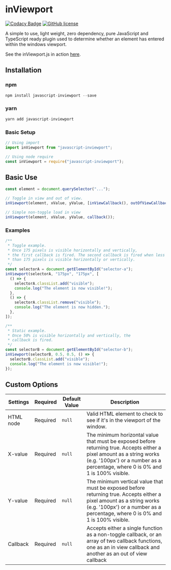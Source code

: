 <!-- @format -->

# inViewport

[![Codacy Badge](https://api.codacy.com/project/badge/Grade/e236fa46475a4b20a07be51c43ab57ab)](https://app.codacy.com/manual/ian.rogren/javascript-inViewport?utm_source=github.com&utm_medium=referral&utm_content=ianrogren/javascript-inViewport&utm_campaign=Badge_Grade_Dashboard) [![GitHub license](https://img.shields.io/github/license/Naereen/StrapDown.js.svg)](https://github.com/Naereen/StrapDown.js/blob/master/LICENSE)

A simple to use, light weight, zero dependency, pure JavaScript and TypeScript ready plugin used to determine whether an element has entered within the windows viewport.

See the inViewport.js in action <a href="http://ianrogren.github.io/javascript-inViewport/">here</a>.

## Installation

### npm

```javascript
npm install javascript-inviewport --save
```

### yarn

```javascript
yarn add javascript-inviewport
```

### Basic Setup

```javascript
// Using import
import inViewport from "javascript-inviewport";

// Using node require
const inViewport = require("javascript-inviewport");
```

## Basic Use

```javascript
const element = document.querySelector("...");

// Toggle in view and out of view.
inViewport(element, xValue, yValue, [inViewCallback(), outOfViewCallback()]);

// Simple non-toggle load in view
inViewport(element, xValue, yValue, callback());
```

### Examples

```javascript
/**
 * Toggle example.
 * Once 175 pixels is visible horizontally and vertically,
 * the first callback is fired. The second callback is fired when less
 * than 175 pixels is visible horizontally or vertically.
 */
const selectorA = document.getElementById("selector-a");
inViewport(selectorA, "175px", "175px", [
  () => {
    selectorA.classList.add("visible");
    console.log("The element is now visible!");
  },
  () => {
    selectorA.classList.remove("visible");
    console.log("The element is now hidden.");
  },
]);

/**
 * Static example.
 * Once 50% is visible horizontally and vertically, the
 * callback is fired.
 */
const selectorB = document.getElementById("selector-b");
inViewport(selectorB, 0.5, 0.5, () => {
  selectorB.classList.add("visible");
  console.log("The element is now visible!");
});
```

## Custom Options

| Settings  | Required | Default Value | Description                                                                                                                                                                                               |
| --------- | -------- | ------------- | --------------------------------------------------------------------------------------------------------------------------------------------------------------------------------------------------------- |
| HTML node | Required | `null`        | Valid HTML element to check to see if it's in the viewport of the window.                                                                                                                                 |
| X-value   | Required | `null`        | The minimum horizontal value that must be exposed before returning true. Accepts either a pixel amount as a string works (e.g. '100px') or a number as a percentage, where 0 is 0% and 1 is 100% visible. |
| Y-value   | Required | `null`        | The minimum vertical value that must be exposed before returning true. Accepts either a pixel amount as a string works (e.g. '100px') or a number as a percentage, where 0 is 0% and 1 is 100% visible.   |
| Callback  | Required | `null`        | Accepts either a single function as a non-toggle callback, or an array of two callback functions, one as an in view callback and another as an out of view callback                           |
